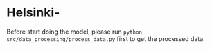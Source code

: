 # Helsinki-


Before start doing the model, please run `python src/data_processing/process_data.py` first to get the processed data.